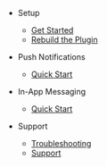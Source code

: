 - Setup
  - [Get Started](/getstarted)
  - [Rebuild the Plugin](/rebuildplugin)
  
- Push Notifications
  - [Quick Start](/pushsetup)

- In-App Messaging
  - [Quick Start](/inappsetup)

- Support
  - [Troubleshooting](troubleshoting.md)
  - [Support](support.md)
